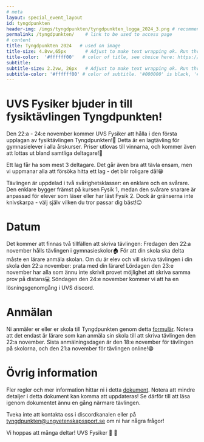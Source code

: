 ```yaml
---
# meta
layout: special_event_layout
id: tyngdpunkten
header-img: /imgs/tyngdpunkten/tyngdpunkten_logga_2024_3.png # recommended dimensions: 2732x668px but other aspect ratios should also be fine.
permalink: /tyngdpunkten/    # link to be used to access page
# content
title: Tyngdpunkten 2024   # used on image
title-size: 4.8vw,65px       # Adjust to make text wrapping ok. Run through min(), e.g.: min(7vw,30px)
title-color:  '#ffffff00'   # color of title, see choice here: https://developer.mozilla.org/en-US/docs/Web/CSS/named-color
subtitle: 
subtitle-size: 2.2vw, 26px   # Adjust to make text wrapping ok. Run through min(), e.g.: min(7vw,30px)
subtitle-color: '#ffffff00' # color of subtitle. '#000000' is black, '#ffffff' is white (hex also work)
---
```


# UVS Fysiker bjuder in till fysiktävlingen Tyngdpunkten!
Den 22:a - 24:e november kommer UVS Fysiker att hålla i den första upplagan av fysiktävlingen Tyngdpunkten!🥳 Detta är en lagtävling för gymnasielever i alla årskurser. Priser utlovas till vinnarna, och kommer även att lottas ut bland samtliga deltagare!👑

Ett lag får ha som mest 3 deltagare. Det går även bra att tävla ensam, men vi uppmanar alla att försöka hitta ett lag - det blir roligare då!😁

Tävlingen är uppdelad i två svårighetsklasser: en enklare och en svårare. Den enklare bygger främst på kursen Fysik 1, medan den svårare snarare är anpassad för elever som läser eller har läst Fysik 2. Dock är gränserna inte knivskarpa - välj själv vilken du tror passar dig bäst!😛

# Datum
Det kommer att finnas två tillfällen att skriva tävlingen:
Fredagen den 22:a november hålls tävlingen i gymnasieskolor🏠 För att din skola ska delta måste en lärare anmäla skolan. Om du är elev och vill skriva tävlingen i din skola den 22:a november: prata med din lärare!
Lördagen den 23:e november har alla som ännu inte skrivit provet möjlighet att skriva samma prov på distans💻 
Söndagen den 24:e november kommer vi att ha en lösningsgenomgång i UVS discord.

# Anmälan
Ni anmäler er eller er skola till Tyngdpunkten genom detta [formulär](https://forms.gle/T3tzyWaFnHJpATft6). Notera att det endast är lärare som kan anmäla sin skola till att skriva tävlingen den 22:a november. Sista anmälningsdagen är den 18:e november för tävlingen på skolorna, och den 21:a november för tävlingen online!😁

# Övrig information
Fler regler och mer information hittar ni i detta [dokument](https://docs.google.com/document/d/1fXG17iwp0xlIwGCNCF_xUCdTTdkieLEEo0-cDdbYKs4/edit?tab=t.0). Notera att mindre detaljer i detta dokument kan komma att uppdateras! Se därför till att läsa igenom dokumentet ännu en gång närmare tävlingen.

Tveka inte att kontakta oss i discordkanalen eller på [tyngdpunkten@ungvetenskapssport.se](tyngdpunkten@ungvetenskapssport.se) om ni har några frågor!

Vi hoppas att många deltar!
UVS Fysiker 🍂 🍁